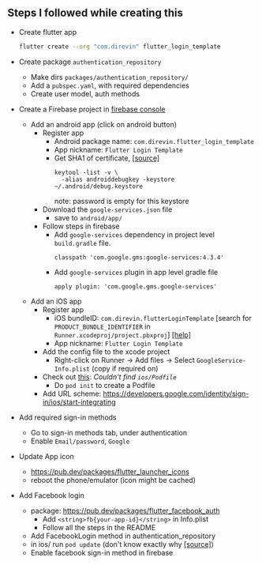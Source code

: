 ## Steps I followed while creating this
- Create flutter app
  ```bash
  flutter create --org "com.direvin" flutter_login_template
  ```
- Create package `authentication_repository`
  - Make dirs `packages/authentication_repository/`
  - Add a `pubspec.yaml`, with required dependencies
  - Create user model, auth methods
- Create a Firebase project in [firebase console](https://console.firebase.google.com/)
  - Add an android app (click on android button)
    - Register app
      - Android package name: `com.direvin.flutter_login_template`
      - App nickname: `Flutter Login Template`
      - Get SHA1 of certificate, [[source]](https://developers.google.com/android/guides/client-auth)
        ```
        keytool -list -v \
          -alias androiddebugkey -keystore ~/.android/debug.keystore
        ```
        note: password is empty for this keystore
    - Download the `google-services.json` file
      - save to `android/app/`
    - Follow steps in firebase
      - Add `google-services` dependency in project level `build.gradle` file.
        ```
        classpath 'com.google.gms:google-services:4.3.4'
        ```
      - Add `google-services` plugin in app level gradle file
        ```
        apply plugin: 'com.google.gms.google-services'
        ```
  - Add an iOS app
    - Register app
      - iOS bundleID: `com.direvin.flutterLoginTemplate`
        [search for `PRODUCT_BUNDLE_IDENTIFIER` in `Runner.xcodeproj/project.pbxproj`]
        [[help]](https://stackoverflow.com/a/55128145/13793292)
      - App nickname: `Flutter Login Template`
    - Add the config file to the xcode project
      - Right-click on Runner -> Add files -> Select `GoogleService-Info.plist` (copy if required on)
    - Check out [this](https://github.com/FirebaseExtended/flutterfire/issues/2751): *Couldn't find `ios/Podfile`*
      - Do `pod init` to create a Podfile
    - Add URL scheme: https://developers.google.com/identity/sign-in/ios/start-integrating
- Add required sign-in methods
  - Go to sign-in methods tab, under authentication
  - Enable `Email/password`, `Google`

- Update App icon
  - https://pub.dev/packages/flutter_launcher_icons
  - reboot the phone/emulator (icon might be cached)

- Add Facebook login
  - package: https://pub.dev/packages/flutter_facebook_auth
    - Add `<string>fb{your-app-id}</string>` in Info.plist
    - Follow all the steps in the README
  - Add FacebookLogin method in authentication_repository
  - in ios/ run `pod update` (don't know exactly why [[source]](https://github.com/roughike/flutter_facebook_login/issues/59))
  - Enable facebook sign-in method in firebase

